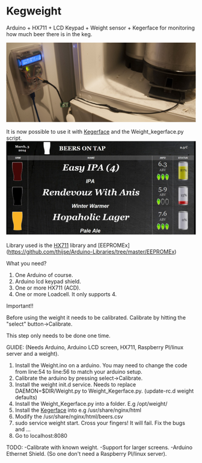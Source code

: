 Kegweight
=========

Arduino + HX711 + LCD Keypad + Weight sensor + Kegerface for monitoring how much beer there is in the keg. 

![ScreenShot](screenshot1.jpg "Arduino")

It is now possible to use it with [Kegerface](https://github.com/andresol/kegerface) and the Weight_kegerface.py script.  
![ScreenShot2](screenshot2.jpg "Kegerface")

Library used is the [HX711](https://github.com/bogde/HX711) library and [EEPROMEx] (https://github.com/thijse/Arduino-Libraries/tree/master/EEPROMEx)

What you need?  
1. One Arduino of course.  
2. Arduino lcd keypad shield.  
3. One or more HX711 (ACD).  
4. One or more Loadcell. It only supports 4.  

Important!!

Before using the weight it needs to be calibrated. Calibrate by hitting the "select" button->Calibrate. 

This step only needs to be done one time.

GUIDE: (Needs Arduino, Arduino LCD screen, HX711, Raspberry PI/linux server and a weight).  
1. Install the Weight.ino on a arduino. You may need to change the code from line:54 to line:56 to match your arduino setup.  
2. Calibrate the arduino by pressing select->Calibrate.   
3. Install the weight init.d service. Needs to replace DAEMON=$DIR/Weight.py to Weight_Kegerface.py. (update-rc.d weight defaults)   
4. Install the Weight_Kegerface.py into a folder. E.g /opt/weight/   
5. Install the [Kegerface](https://github.com/andresol/kegerface) into e.g /usr/share/nginx/html  
6. Modify the /usr/share/nginx/html/beers.csv  
7. sudo service weight start. Cross your fingers! It will fail. Fix the bugs and ...  
8. Go to localhost:8080  


TODO: 
-Calibrate with known weight. 
-Support for larger screens. 
-Arduino Ethernet Shield. (So one don't need a Raspberry PI/linux server). 